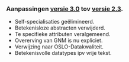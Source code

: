### Aanpassingen [versie 3.0](https://belgif.github.io/thematic/models/cable-pipe/) tov [versie 2.3](https://overheid.vlaanderen.be/help/file/1176/download?token=ndmVBd4y).
- Self-specialisaties geëlimineerd.
- Betekenisloze abstracten verwijderd.
- Te specifieke attributen veralgemeend.
- Overerving van GNM is nu expliciet.
- Verwijzing naar OSLO-Datakwaliteit.
- Betekenisvolle datatypes ipv vrije tekst.
